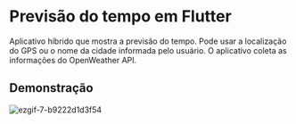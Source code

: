 # Previsão do tempo em Flutter

Aplicativo híbrido que mostra a previsão do tempo.
Pode usar a localização do GPS ou o nome da cidade informada pelo usuário.
O aplicativo coleta as informações do OpenWeather API.

## Demonstração
![ezgif-7-b9222d1d3f54](https://user-images.githubusercontent.com/7269894/73614383-3e16ec00-45dd-11ea-949f-954de096d8b9.gif)

